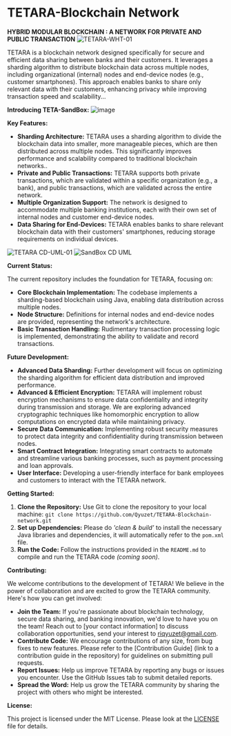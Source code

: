 # TETARA-Blockchain Network

**HYBRID MODULAR BLOCKCHAIN : A NETWORK FOR PRIVATE AND PUBLIC TRANSACTION**
![TETARA-WHT-01](https://github.com/Qyuzet/TETARA-OmniX-blockchain-network/assets/93258081/81f19d7e-ff5d-4147-8b42-cab8785e36ca)

TETARA is a blockchain network designed specifically for secure and efficient data sharing between banks and their customers. It leverages a sharding algorithm to distribute blockchain data across multiple nodes, including organizational (internal) nodes and end-device nodes (e.g., customer smartphones). This approach enables banks to share only relevant data with their customers, enhancing privacy while improving transaction speed and scalability...

**Introducing TETA-SandBox:**
![image](https://github.com/Qyuzet/TETARA-Blockchain-network/assets/93258081/6493f10e-947d-47b7-80bb-f803bf2e3ec0)


**Key Features:**

* **Sharding Architecture:**  TETARA uses a sharding algorithm to divide the blockchain data into smaller, more manageable pieces, which are then distributed across multiple nodes. This significantly improves performance and scalability compared to traditional blockchain networks..
* **Private and Public Transactions:**  TETARA supports both private transactions, which are validated within a specific organization (e.g., a bank), and public transactions, which are validated across the entire network. 
* **Multiple Organization Support:**  The network is designed to accommodate multiple banking institutions, each with their own set of internal nodes and customer end-device nodes.
* **Data Sharing for End-Devices:**  TETARA enables banks to share relevant blockchain data with their customers' smartphones, reducing storage requirements on individual devices.
  
![TETARA CD-UML-01](https://github.com/Qyuzet/TETARA-Blockchain-network/assets/93258081/c78083ce-2de5-46ab-8e4e-fd6062d84e51)
![SandBox CD UML](https://github.com/Qyuzet/TETARA-Blockchain-network/assets/93258081/4716fee5-ee5e-42e2-bf2d-e855a8b84ae9)


**Current Status:**

The current repository includes the foundation for TETARA, focusing on:

* **Core Blockchain Implementation:**  The codebase implements a sharding-based blockchain using Java, enabling data distribution across multiple nodes.
* **Node Structure:**  Definitions for internal nodes and end-device nodes are provided, representing the network's architecture.
* **Basic Transaction Handling:**  Rudimentary transaction processing logic is implemented, demonstrating the ability to validate and record transactions.

**Future Development:**

* **Advanced Data Sharding:**  Further development will focus on optimizing the sharding algorithm for efficient data distribution and improved performance.
* **Advanced & Efficient Encryption:** TETARA will implement robust encryption mechanisms to ensure data confidentiality and integrity during transmission and storage. We are exploring advanced cryptographic techniques like homomorphic encryption to allow computations on encrypted data while maintaining privacy.
* **Secure Data Communication:**  Implementing robust security measures to protect data integrity and confidentiality during transmission between nodes.
* **Smart Contract Integration:**  Integrating smart contracts to automate and streamline various banking processes, such as payment processing and loan approvals.
* **User Interface:**  Developing a user-friendly interface for bank employees and customers to interact with the TETARA network.

**Getting Started:**

1. **Clone the Repository:**  Use Git to clone the repository to your local machine: `git clone https://github.com/Qyuzet/TETARA-Blockchain-network.git`
2. **Set up Dependencies:**  Please do _'clean & build'_ to install the necessary Java libraries and dependencies, it will automatically refer to the `pom.xml` file.  
3. **Run the Code:**  Follow the instructions provided in the `README.md` to compile and run the TETARA code _(coming soon)_. 

**Contributing:**

We welcome contributions to the development of TETARA! We believe in the power of collaboration and are excited to grow the TETARA community. Here's how you can get involved:

* **Join the Team:** If you're passionate about blockchain technology, secure data sharing, and banking innovation, we'd love to have you on the team! Reach out to [your contact information] to discuss collaboration opportunities, send your interest to riqyuzet@gmail.com.
* **Contribute Code:** We encourage contributions of any size, from bug fixes to new features.  Please refer to the [Contribution Guide] (link to a contribution guide in the repository) for guidelines on submitting pull requests.
* **Report Issues:**  Help us improve TETARA by reporting any bugs or issues you encounter.  Use the GitHub Issues tab to submit detailed reports.
* **Spread the Word:**  Help us grow the TETARA community by sharing the project with others who might be interested.  

**License:**

This project is licensed under the MIT License. Please look at the [LICENSE](LICENSE) file for details.


